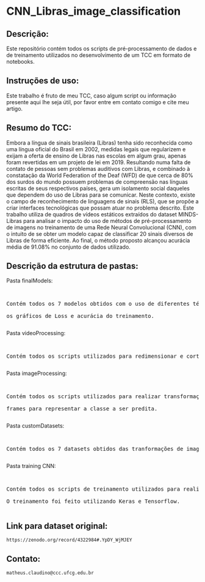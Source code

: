 # CNN_Libras_image_classification


## Descrição:

Este repositório contém todos os scripts de pré-processamento de dados e de treinamento utilizados no desenvolvimento de um TCC em formato de notebooks.

## Instruções de uso:

Este trabalho é fruto de meu TCC, caso algum script ou informação presente aqui lhe seja útil, por favor entre em contato comigo e cite meu artigo.


## Resumo do TCC: 

Embora a língua de sinais brasileira (Libras) tenha sido reconhecida como uma língua oficial do Brasil em 2002, medidas legais que regularizem e exijam a oferta de ensino de Libras nas escolas em algum grau, apenas foram revertidas em um projeto de lei em 2019. Resultando numa falta de contato de pessoas sem problemas auditivos com Libras, e combinado à constatação da World Federation of the Deaf (WFD) de que cerca de 80% dos surdos do mundo possuem problemas de compreensão nas línguas escritas de seus respectivos países, gera um isolamento social daqueles que dependem do uso de Libras para se comunicar. Neste contexto, existe o campo de reconhecimento de linguagens de sinais (RLS), que se propõe a criar interfaces tecnológicas que possam atuar no problema descrito. Este trabalho utiliza de quadros de vídeos estáticos extraídos do dataset MINDS-Libras para analisar o impacto do uso de métodos de pré-processamento de imagens no treinamento de uma Rede Neural Convolucional (CNN), com o intuito de se obter um modelo capaz de classificar 20 sinais diversos de Libras de forma eficiente. Ao final, o método proposto alcançou acurácia média de 91.08% no conjunto de dados utilizado.

## Descrição da estrutura de pastas:
Pasta finalModels:
<pre><p>
Contém todos os 7 modelos obtidos com o uso de diferentes técnicas de processamento de imagem utilizando o OpenCV. Anexado estão <br />
os gráficos de Loss e acurácia do treinamento.
</p></pre>

Pasta videoProcessing:
<pre><p>    
Contém todos os scripts utilizados para redimensionar e cortar os vídeos do dataset original, os armazenando em formato .mp4
</p></pre>

Pasta imageProcessing:
<pre><p>
Contém todos os scripts utilizados para realizar transformações de imagem nos dados provenientes de videoProcessing, e de seleção de<br />
frames para representar a classe a ser predita.
</p></pre>

Pasta customDatasets:
<pre><p>
Contém todos os 7 datasets obtidos das tranformações de imagens resultantes de imageProcessing.
</p></pre>

Pasta training CNN:
<pre><p>
Contém todos os scripts de treinamento utilizados para realizar o treinamento dos modelos presentes na pasra finalModels. <br />
O treinamento foi feito utilizando Keras e Tensorflow.
</p></pre>

## Link para dataset original:

    https://zenodo.org/record/4322984#.YpDY_WjMJEY

## Contato:
    matheus.claudino@ccc.ufcg.edu.br
